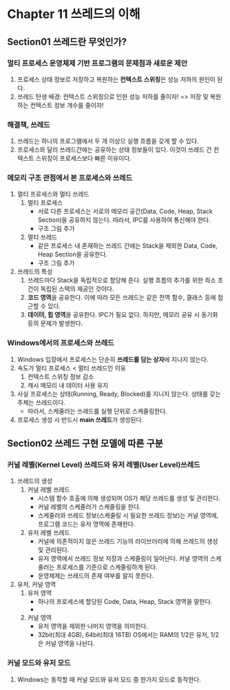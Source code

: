 # Chapter 11 쓰레드의 이해
## Section01 쓰레드란 무엇인가?
### 멀티 프로세스 운영체제 기반 프로그램의 문제점과 새로운 제안
1. 프로세스 상태 정보르 저장하고 복원하는 **컨텍스트 스위칭**은 성능 저하의 원인이 된다.
2. 쓰레드 탄생 배경: 컨텍스트 스위칭으로 인한 성능 저하를 줄이자! => 저장 및 복원하는 컨텍스트 정보 개수를 줄이자!

### 해결책, 쓰레드
1. 쓰레드는 하나의 프로그램에서 두 개 이상으 실행 흐름을 갖게 할 수 있다.
2. 프로세스와 달리 쓰레드간에는 공유하는 상태 정보들이 있다. 이것이 쓰레드 간 컨텍스트 스위칭이 프로세스보다 빠른 이유이다.

### 메모리 구조 관점에서 본 프로세스와 쓰레드
1. 멀티 프로세스와 멀티 쓰레드 
    1) 멀티 프로세스
        * 서로 다른 프로세스는 서로의 메모리 공간(Data, Code, Heap, Stack Section)을 공유하지 않는다. 따라서, IPC를 사용하여 통신해야 한다.
        * 구조 그림 추가
    2) 멀티 쓰레드
        * 같은 프로세스 내 존재하는 쓰레드 간에는 Stack을 제외한 Data, Code, Heap Section을 공유한다.
        * 구조 그림 추가
2. 쓰레드의 특성
    1) 쓰레드마다 Stack을 독립적으로 할당해 준다. 실행 흐름의 추가를 위한 최소 조건이 독립된 스택의 제공인 것이다.
    2) **코드 영역**을 공유한다. 이에 따라 모든 쓰레드는 같은 전역 함수, 클래스 등에 접근할 수 있다.
    3) **데이텨, 힙 영역**을 공유한다. IPC가 필요 없다. 하지만, 메모리 공유 시 동기화 등의 문제가 발생한다.

### Windows에서의 프로세스와 쓰레드
1. Windows 입장에서 프로세스는 단순히 **쓰레드를 담는 상자**에 지나지 않는다.
2. 속도가 멀티 프로세스 < 멀티 쓰레드인 이유
    1) 컨텍스트 스위칭 정보 감소
    2) 캐시 메모리 내 데이터 사용 유지
3. 사실 프로세스는 상태(Running, Ready, Blocked)를 지니지 않는다. 상태를 갖는 주체는 쓰레드이다.
    * 따라서, 스케줄러는 쓰레드를 실행 단위로 스케줄링한다.
4. 프로세스 생성 시 반드시 **main 쓰레드**가 생성된다.

## Section02 쓰레드 구현 모델에 따른 구분
### 커널 레벨(Kernel Level) 쓰레드와 유저 레벨(User Level)쓰레드
1. 쓰레드의 생성
    1) 커널 레벨 쓰레드
        * 시스템 함수 호출에 의해 생성되며 OS가 해당 쓰레드를 생성 및 관리한다.
        * 커널 레벨의 스케줄러가 스케줄링을 한다.
        * 스케줄러와 쓰레드 정보(스케줄링 시 필요한 쓰레드 정보)는 커널 영역에, 프로그램 코드는 유저 영역에 존재한다.
    2) 유저 레벨 쓰레드
        * 커널에 의존적이지 않은 쓰레드 기능의 라이브러리에 의해 쓰레드의 생성 및 관리된다.
        * 유저 영역에서 쓰레드 정보 저장과 스케줄링이 일어난다. 커널 영역의 스케줄러는 프로세스를 기준으로 스케줄링하게 된다.
        * 운영체제는 쓰레드의 존재 여부를 알지 못한다.
2. 유저, 커널 영역
    1) 유저 영역
        * 하나의 프로세스에 할당된 Code, Data, Heap, Stack 영역을 말한다.
        * 
    2) 커널 영역
        * 유저 영역을 제외한 나머지 영역을 의미한다. 
        * 32bit(최대 4GB), 64bit(최대 16TB) OS에서는 RAM의 1/2은 유저, 1/2은 커널 영역을 나뉜다.

### 커널 모드와 유저 모드
1. Windows는 동작할 때 커널 모드와 유저 모드 중 한가지 모드로 동작한다.
